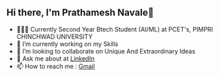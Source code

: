 ## Hi there, I'm Prathamesh Navale👋

<!--
**navalepratham18/navalepratham18** is a ✨ _special_ ✨ repository because its `README.md` (this file) appears on your GitHub profile.

Here are some ideas to get you started:-->

- 👨🏽‍🎓 Currently Second Year Btech Student (AI/ML) at PCET's, PIMPRI CHINCHWAD UNIVERSITY
- 🔭 I’m currently working on my Skills
- 👯 I’m looking to collaborate on Unique And Extraordinary Ideas
- 💬 Ask me about at [LinkedIn](https://www.linkedin.com/in/prathamesh-navale-39a8172aa/)
- 📫 How to reach me : [Gmail](mailto:workwithprathamesh18@gmail.com?subject=[GitHub])
<!--- 🤔 I’m looking for help with ...-->
<!-- 🌱 I’m currently learning ...-->

